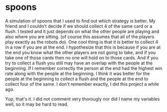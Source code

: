 # spoons
A simulation of spoons that I used to find out which strategy is better. My friend and I couldn't decide if we should collect 4 of the same card or a flush. I tested and it just depends on what the other people are playing and also where you are sitting. (of course this assumes that all of the players play exactly as the robots do). One cool thing is that it is better to collect 4 in a row if you are at the end. I hypothesize that this is because if you are at the end you know what the other players are not going to take, and if you take one of those cards then no one will hold on to those cards. And if you try to collect a flush you still may have an overlap with the people at the beginning. If I remember correctly the person at the end had the highest win rate along with the people at the beginning. I think it was better for the people at the beginning to collect a flush and the people at the end to collect four of the same. I don't remember exactly, I did this project a while ago. 

Yup, that's it. I did not comment very thorougly nor did I name my variables well, so it may be hard to read.
